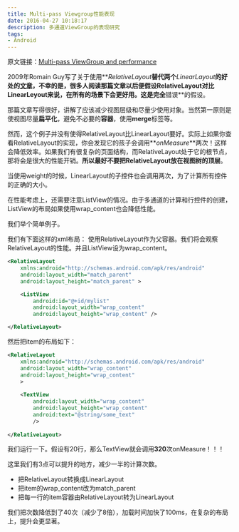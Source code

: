 ```yaml
---
title: Multi-pass Viewgroup性能表现
date: 2016-04-27 10:18:17
description: 多通道ViewGroup的表现研究
tags: 
- Android
---
```

原文链接：[Multi-pass ViewGroup and performance](http://periplanisi.com/android/2013/11/multi-pass-viewgroup-and-performance/)

2009年Romain Guy写了关于使用**_RelativeLayout_**替代两个**_LinearLayout_**的好处的[文章](http://www.curious-creature.com/2009/02/22/android-layout-tricks-1/)，不幸的是，很多人阅读那篇文章以后便假设RelativeLayout对比LinearLeyout来说，在所有的场景下会更好用。这是完全**错误**的假设。

那篇文章写得很好，讲解了应该减少视图层级和尽量少使用对象。当然第一原则是使视图尽量**扁平化**，避免不必要的**容器**，使用**merge**标签等。

然而，这个例子并没有使得RelativeLayout比LinearLayout要好。实际上如果你查看RelativeLayout的实现，你会发现它的孩子会调用**_onMeasure_**两次！这样会降低效率。如果我们有很复杂的页面结构，而RelativeLayout处于它的根节点，那将会是很大的性能开销。**所以最好不要把RelativeLayout放在视图树的顶层**。

当使用weight的时候，LinearLayout的子控件也会调用两次，为了计算所有控件的正确的大小。

在性能考虑上，还需要注意ListView的情况。由于多通道的计算和行控件的创建，ListView的布局如果使用wrap_content也会降低性能。

我们举个简单例子。

我们有下面这样的xml布局：
使用RelativeLayout作为父容器。我们将会观察RelativeLayout的性能。并且ListView设为wrap_content。

```xml
<RelativeLayout
    xmlns:android="http://schemas.android.com/apk/res/android"
    android:layout_width="match_parent"
    android:layout_height="match_parent" >

    <ListView
        android:id="@+id/mylist"
        android:layout_width="wrap_content"
        android:layout_height="wrap_content" />

</RelativeLayout>
```

然后把item的布局如下：

```xml
<RelativeLayout
    xmlns:android="http://schemas.android.com/apk/res/android"
    android:layout_width="wrap_content"
    android:layout_height="wrap_content"
    >
    
    <TextView
        android:layout_width="wrap_content"
        android:layout_height="wrap_content"
        android:text="@string/some_text"
        />
    
</RelativeLayout>
```

我们运行一下。假设有20行，那么TextView就会调用**320**次onMeasure！！！

这里我们有3点可以提升的地方，减少一半的计算次数。
- 把RelativeLayout转换成LinearLayout
- 把item的wrap_content改为match_parent
- 把每一行的item容器由RelativeLayout转为LinearLayout

我们把次数降低到了40次（减少了8倍），加载时间加快了100ms，在复杂的布局上，提升会更显著。



